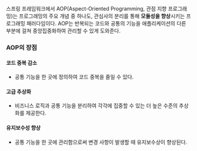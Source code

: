 스프링 프레임워크에서 AOP(Aspect-Oriented Programming, 관점 지향 프로그래밍)는 프로그래밍의 주요 개념 중 하나도, 관심사의 분리를 통해 **모듈성을 향상**시키는 프로그래밍 패러다임이다. AOP는 반복되는 코드와 공통의 기능을 애플리케이션의 다른 부분에 걸쳐 중앙집중화하여 관리할 수 있게 도와준다.

### AOP의 장점
#### 코드 중복 감소
- 공통 기능을 한 곳에 정의하여 코드 중복을 줄일 수 있다.
#### 고급 추상화
- 비즈니스 로직과 공통 기능을 분리하여 각각에 집중할 수 있는 더 높은 수준의 추상화를 제공한다.
#### 유지보수성 향상
- 공통 기능을 한 곳에 관리함으로써 변경 사항이 발생할 때 유지보수상이 향상된다.